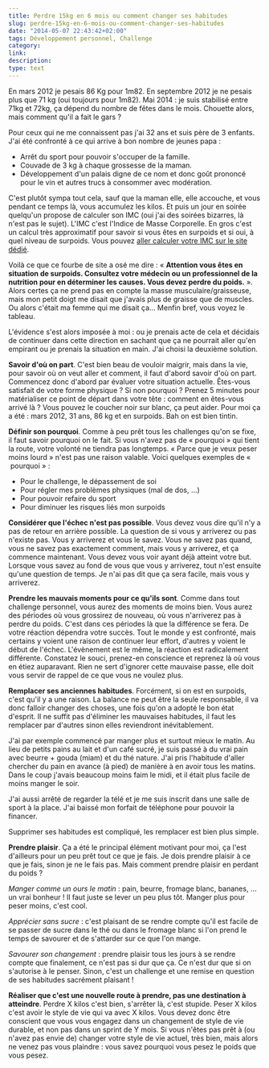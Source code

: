 ```yaml
---
title: Perdre 15kg en 6 mois ou comment changer ses habitudes
slug: perdre-15kg-en-6-mois-ou-comment-changer-ses-habitudes
date: "2014-05-07 22:43:42+02:00"
tags: Développement personnel, Challenge
category: 
link: 
description: 
type: text
---
```


En mars 2012 je pesais 86 Kg pour 1m82. En septembre 2012 je ne pesais plus que 71 kg (oui toujours pour 1m82). Mai 2014 : je suis stabilisé entre 71kg et 72kg, ça dépend du nombre de fêtes dans le mois. Chouette alors, mais comment qu'il a fait le gars ?
<!-- TEASER_END -->
Pour ceux qui ne me connaissent pas j'ai 32 ans et suis père de 3 enfants. J'ai été confronté à ce qui arrive à bon nombre de jeunes papa :

- Arrêt du sport pour pouvoir s'occuper de la famille.
- Couvade de 3 kg à chaque grossesse de la maman.
- Développement d'un palais digne de ce nom et donc goût prononcé pour le vin et autres trucs à consommer avec modération.

C'est plutôt sympa tout cela, sauf que la maman elle, elle accouche, et vous pendant ce temps là, vous accumulez les kilos. Et puis un jour en soirée quelqu'un propose de calculer son IMC (oui j'ai des soirées bizarres, là n'est pas le sujet). L'IMC c'est l'Indice de Masse Corporelle. En gros c'est un calcul très approximatif pour savoir si vous êtes en surpoids et si oui, à quel niveau de surpoids. Vous pouvez [aller calculer votre IMC sur le site dédié](http://www.imc.fr). 

Voilà ce que ce fourbe de site a osé me dire : « __Attention vous êtes en situation de surpoids. Consultez votre médecin ou un professionnel de la nutrition pour en déterminer les causes. Vous devez perdre du poids.__ ». Alors certes ça ne prend pas en compte la masse musculaire/graisseuse, mais mon petit doigt me disait que j'avais plus de graisse que de muscles. Ou alors c'était ma femme qui me disait ça… Menfin bref, vous voyez le tableau.

L'évidence s'est alors imposée à moi : ou je prenais acte de cela et décidais de continuer dans cette direction en sachant que ça ne pourrait aller qu'en empirant ou je prenais la situation en main. J'ai choisi la deuxième solution.


__Savoir d'où on part__. C'est bien beau de vouloir maigrir, mais dans la vie, pour savoir où on veut aller et comment, il faut d'abord savoir d'où on part. Commencez donc d'abord par évaluer votre situation actuelle. Êtes-vous satisfait de votre forme physique ? Si non pourquoi ? Prenez 5 minutes pour matérialiser ce point de départ dans votre tête : comment en êtes-vous arrivé là ? Vous pouvez le coucher noir sur blanc, ça peut aider. Pour moi ça a été : mars 2012, 31 ans, 86 kg et en surpoids. Bah on est bien tintin.

__Définir son pourquoi__. Comme à peu prêt tous les challenges qu'on se fixe, il faut savoir pourquoi on le fait. Si vous n'avez pas de « pourquoi » qui tient la route, votre volonté ne tiendra pas longtemps. « Parce que je veux peser moins lourd » n'est pas une raison valable. Voici quelques exemples de «  pourquoi » :

- Pour le challenge, le dépassement de soi
- Pour régler mes problèmes physiques (mal de dos, …)
- Pour pouvoir refaire du sport
- Pour diminuer les risques liés mon surpoids

__Considérer que l'échec n'est pas possible__. Vous devez vous dire qu'il n'y a pas de retour en arrière possible. La question de si vous y arriverez ou pas n'existe pas. Vous y arriverez et vous le savez. Vous ne savez pas quand, vous ne savez pas exactement comment, mais vous y arriverez, et ça commence maintenant. Vous devez vous voir ayant déjà atteint votre but. Lorsque vous savez au fond de vous que vous y arriverez, tout n'est ensuite qu'une question de temps. Je n'ai pas dit que ça sera facile, mais vous y arriverez.

__Prendre les mauvais moments pour ce qu'ils sont__. Comme dans tout challenge personnel, vous aurez des moments de moins bien. Vous aurez des périodes où vous grossirez de nouveau, où vous n'arriverez pas à perdre du poids. C'est dans ces périodes là que la différence se fera. De votre réaction dépendra votre succès. Tout le monde y est confronté, mais certains y voient une raison de continuer leur effort, d'autres y voient le début de l'échec. L'évènement est le même, la réaction est radicalement différente. Constatez le souci, prenez-en conscience et reprenez là où vous en étiez auparavant. Rien ne sert d'ignorer cette mauvaise passe, elle doit vous servir de rappel de ce que vous ne voulez plus.

__Remplacer ses anciennes habitudes__. Forcément, si on est en surpoids, c'est qu'il y a une raison. La balance ne peut être la seule responsable, il va donc falloir changer des choses, une fois qu'on a adopté le bon état d'esprit. Il ne suffit pas d'éliminer les mauvaises habitudes, il faut les remplacer par d'autres sinon elles reviendront inévitablement. 

J'ai par exemple commencé par manger plus et surtout mieux le matin. Au lieu de petits pains au lait et d'un café sucré, je suis passé à du vrai pain avec beurre + gouda (miam) et du thé nature. J'ai pris l'habitude d'aller chercher du pain en avance (à pied) de manière à en avoir tous les matins. Dans le coup
j'avais beaucoup moins faim le midi, et il était plus facile de moins manger le soir.

J'ai aussi arrêté de regarder la télé et je me suis inscrit dans une salle de sport à la place. J'ai baissé mon forfait de téléphone pour pouvoir la financer.

Supprimer ses habitudes est compliqué, les remplacer est bien plus simple.

__Prendre plaisir__. Ça a été le principal élément motivant pour moi, ça l'est d'ailleurs pour un peu prêt tout ce que je fais. Je dois prendre plaisir à ce que je fais, sinon je ne le fais pas. Mais comment prendre plaisir en perdant du poids ?

_Manger comme un ours le matin_ : pain, beurre, fromage blanc, bananes, … un vrai bonheur ! Il faut juste se lever un peu plus tôt. Manger plus pour peser moins, c'est cool.

_Apprécier sans sucre_ : c'est plaisant de se rendre compte qu'il est facile de se passer de sucre dans le thé ou dans le fromage blanc si l'on prend le temps de savourer et de s'attarder sur ce que l'on mange.

_Savourer son changement_ : prendre plaisir tous les jours à se rendre compte que finalement, ce n'est pas si dur que ça. Ce n'est dur que si on s'autorise à le penser. Sinon, c'est un challenge et une remise en question de ses habitudes sacrément plaisant !

__Réaliser que c'est une nouvelle route à prendre, pas une destination à atteindre__. Perdre X kilos c'est bien, s'arrêter là, c'est stupide. Peser X kilos c'est avoir le style de vie qui va avec X kilos. Vous devez donc être conscient que vous vous engagez dans un changement de style de vie durable, et non pas dans un sprint de Y mois. Si vous n'êtes pas prêt à (ou n'avez pas envie de) changer votre style de vie actuel, très bien, mais alors ne venez pas vous plaindre : vous savez pourquoi vous pesez le poids que vous pesez.

